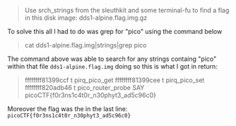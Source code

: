 >Use srch_strings from the sleuthkit and some terminal-fu to find a flag in this disk image: dds1-alpine.flag.img.gz

To solve this all I had to do was grep for "pico" using the command below

>cat dds1-alpine.flag.img|strings|grep pico

The command above was able to search for any strings containg "pico" within that file ```dds1-alpine.flag.img``` doing so this is what I got in return:

>ffffffff81399ccf t pirq_pico_get
ffffffff81399cee t pirq_pico_set
ffffffff820adb46 t pico_router_probe
  SAY picoCTF{f0r3ns1c4t0r_n30phyt3_ad5c96c0}

Moreover the flag was the in the last line:  ```picoCTF{f0r3ns1c4t0r_n30phyt3_ad5c96c0}```
